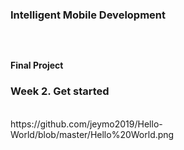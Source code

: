 <h3>Intelligent Mobile Development<h3><br>
<h4>Final Project<h4>
<h3>Week 2. Get started </h3><br>
https://github.com/jeymo2019/Hello-World/blob/master/Hello%20World.png
